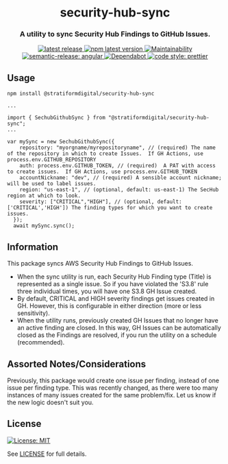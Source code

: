 <h1 align="center" style="border-bottom: none;">security-hub-sync</h1>
<h3 align="center">A utility to sync Security Hub Findings to GitHub Issues.</h3>
<p align="center">
  <a href="https://github.com/stratiformdigital/security-hub-sync/releases/latest">
    <img alt="latest release" src="https://img.shields.io/github/release/stratiformdigital/security-hub-sync.svg">
  </a>
  <a href="https://www.npmjs.com/package/@stratiformdigital/security-hub-sync">
    <img alt="npm latest version" src="https://img.shields.io/npm/v/@stratiformdigital/security-hub-sync/latest.svg">
  </a>
  <a href="https://codeclimate.com/github/stratiformdigital/security-hub-sync/maintainability">
    <img alt="Maintainability" src="https://api.codeclimate.com/v1/badges/ed37d65c137b0d54c158/maintainability">
  </a>
  <a href="https://github.com/semantic-release/semantic-release">
    <img alt="semantic-release: angular" src="https://img.shields.io/badge/semantic--release-angular-e10079?logo=semantic-release">
  </a>
  <a href="https://dependabot.com/">
    <img alt="Dependabot" src="https://badgen.net/badge/Dependabot/enabled/green?icon=dependabot">
  </a>
  <a href="https://github.com/prettier/prettier">
    <img alt="code style: prettier" src="https://img.shields.io/badge/code_style-prettier-ff69b4.svg?style=flat-square">
  </a>
</p>

## Usage

```
npm install @stratiformdigital/security-hub-sync

...

import { SechubGithubSync } from "@stratiformdigital/security-hub-sync";
...

var mySync = new SechubGithubSync({
    repository: "myorgname/myrepositoryname", // (required) The name of the repository in which to create Issues.  If GH Actions, use process.env.GITHUB_REPOSITORY
    auth: process.env.GITHUB_TOKEN, // (required)  A PAT with access to create issues.  If GH Actions, use process.env.GITHUB_TOKEN
    accountNickname: "dev", // (required) A sensible account nickname; will be used to label issues.
    region: "us-east-1", // (optional, default: us-east-1) The SecHub region at which to look.
    severity: ["CRITICAL","HIGH"], // (optional, default: ['CRITICAL','HIGH']) The finding types for which you want to create issues.
  });
  await mySync.sync();
```

## Information

This package syncs AWS Security Hub Findings to GitHub Issues.

- When the sync utility is run, each Security Hub Finding type (Title) is represented as a single issue. So if you have violated the 'S3.8' rule three individual times, you will have one S3.8 GH Issue created.
- By default, CRITICAL and HIGH severity findings get issues created in GH. However, this is configurable in either direction (more or less sensitivity).
- When the utility runs, previously created GH Issues that no longer have an active finding are closed. In this way, GH Issues can be automatically closed as the Findings are resolved, if you run the utility on a schedule (recommended).

## Assorted Notes/Considerations

Previously, this package would create one issue per finding, instead of one issue per finding type. This was recently changed, as there were too many instances of many issues created for the same problem/fix. Let us know if the new logic doesn't suit you.

## License

[![License: MIT](https://img.shields.io/badge/License-MIT-blue.svg)](https://opensource.org/licenses/MIT)

See [LICENSE](LICENSE) for full details.
